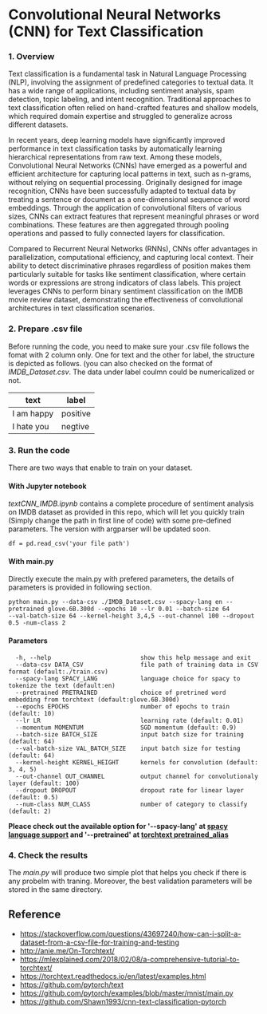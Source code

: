 # Convolutional Neural Networks (CNN) for Text Classification

### 1. Overview
Text classification is a fundamental task in Natural Language Processing (NLP), involving the assignment of predefined categories to textual data. It has a wide range of applications, including sentiment analysis, spam detection, topic labeling, and intent recognition. Traditional approaches to text classification often relied on hand-crafted features and shallow models, which required domain expertise and struggled to generalize across different datasets.

In recent years, deep learning models have significantly improved performance in text classification tasks by automatically learning hierarchical representations from raw text. Among these models, Convolutional Neural Networks (CNNs) have emerged as a powerful and efficient architecture for capturing local patterns in text, such as n-grams, without relying on sequential processing. Originally designed for image recognition, CNNs have been successfully adapted to textual data by treating a sentence or document as a one-dimensional sequence of word embeddings. Through the application of convolutional filters of various sizes, CNNs can extract features that represent meaningful phrases or word combinations. These features are then aggregated through pooling operations and passed to fully connected layers for classification.

Compared to Recurrent Neural Networks (RNNs), CNNs offer advantages in parallelization, computational efficiency, and capturing local context. Their ability to detect discriminative phrases regardless of position makes them particularly suitable for tasks like sentiment classification, where certain words or expressions are strong indicators of class labels. This project leverages CNNs to perform binary sentiment classification on the IMDB movie review dataset, demonstrating the effectiveness of convolutional architectures in text classification scenarios.


### 2. Prepare .csv file

Before running the code, you need to make sure your .csv file follows the fomat with 2 column only. One for text and the other for label, the structure is depicted as follows. (you can also checked on the format of *IMDB_Dataset.csv*. The data under label coulmn could be numericalized or not.

|text|label|
|---|---|
|I am happy|positive|
|I hate you|negtive|


### 3. Run the code

There are two ways that enable to train on your dataset.

#### With Jupyter notebook

*textCNN_IMDB.ipynb* contains a complete procedure of sentiment analysis on IMDB dataset as provided in this repo, which will let you quickly train (Simply change the path in first line of code) with some pre-defined parameters. The version with argparser will be updated soon.

```
df = pd.read_csv('your file path')
```

#### With main.py

Directly execute the main.py with prefered parameters, the details of parameters is provided in following section.

```
python main.py --data-csv ./IMDB_Dataset.csv --spacy-lang en --pretrained glove.6B.300d --epochs 10 --lr 0.01 --batch-size 64 
--val-batch-size 64 --kernel-height 3,4,5 --out-channel 100 --dropout 0.5 -num-class 2
```

#### Parameters
```
  -h, --help                         show this help message and exit
  --data-csv DATA_CSV                file path of training data in CSV format (default:./train.csv)
  --spacy-lang SPACY_LANG            language choice for spacy to tokenize the text (default:en)
  --pretrained PRETRAINED            choice of pretrined word embedding from torchtext (default:glove.6B.300d)
  --epochs EPOCHS                    number of epochs to train (default: 10)
  --lr LR                            learning rate (default: 0.01)
  --momentum MOMENTUM                SGD momentum (default: 0.9)
  --batch-size BATCH_SIZE            input batch size for training (default: 64)
  --val-batch-size VAL_BATCH_SIZE    input batch size for testing (default: 64)
  --kernel-height KERNEL_HEIGHT      kernels for convolution (default: 3, 4, 5)
  --out-channel OUT_CHANNEL          output channel for convolutionaly layer (default: 100)
  --dropout DROPOUT                  dropout rate for linear layer (default: 0.5)
  --num-class NUM_CLASS              number of category to classify (default: 2)
```
**Pleace check out the available option for '--spacy-lang' at [spacy language support](https://spacy.io/usage/models#languages) 
and '--pretrained' at [torchtext pretrained_alias](https://torchtext.readthedocs.io/en/latest/vocab.html#pretrained-aliases)**

### 4. Check the results
The *main.py* will produce two simple plot that helps you check if there is any probelm with traning. Moreover, the best validation parameters will be stored in the same directory. 

## Reference
* https://stackoverflow.com/questions/43697240/how-can-i-split-a-dataset-from-a-csv-file-for-training-and-testing
* http://anie.me/On-Torchtext/
* https://mlexplained.com/2018/02/08/a-comprehensive-tutorial-to-torchtext/
* https://torchtext.readthedocs.io/en/latest/examples.html
* https://github.com/pytorch/text
* https://github.com/pytorch/examples/blob/master/mnist/main.py
* https://github.com/Shawn1993/cnn-text-classification-pytorch
